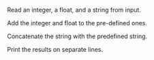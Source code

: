 Read an integer, a float, and a string from input.

Add the integer and float to the pre-defined ones.

Concatenate the string with the predefined string.

Print the results on separate lines.

